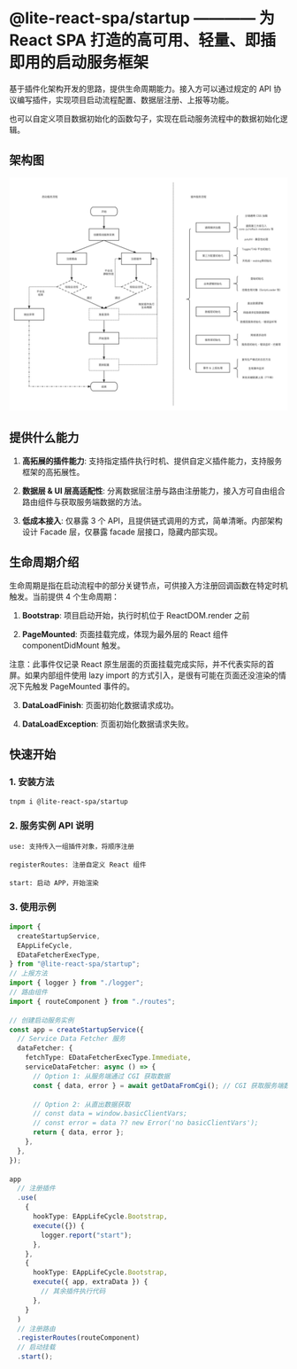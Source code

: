 # @lite-react-spa/startup ———— 为 React SPA 打造的高可用、轻量、即插即用的启动服务框架

基于插件化架构开发的思路，提供生命周期能力。接入方可以通过规定的 API 协议编写插件，实现项目启动流程配置、数据层注册、上报等功能。

也可以自定义项目数据初始化的函数勾子，实现在启动服务流程中的数据初始化逻辑。

## 架构图

![架构图](../../public/assets/startup-architecture.png)

## 提供什么能力

1. **高拓展的插件能力**: 支持指定插件执行时机、提供自定义插件能力，支持服务框架的高拓展性。

2. **数据层 & UI 层高适配性**: 分离数据层注册与路由注册能力，接入方可自由组合路由组件与获取服务端数据的方法。

3. **低成本接入**: 仅暴露 3 个 API，且提供链式调用的方式，简单清晰。内部架构设计 Facade 层，仅暴露 facade 层接口，隐藏内部实现。

## 生命周期介绍

生命周期是指在启动流程中的部分关键节点，可供接入方注册回调函数在特定时机触发。当前提供 4 个生命周期：

1. **Bootstrap**: 项目启动开始，执行时机位于 ReactDOM.render 之前

2. **PageMounted**: 页面挂载完成，体现为最外层的 React 组件 componentDidMount 触发。

注意：此事件仅记录 React 原生层面的页面挂载完成实际，并不代表实际的首屏。如果内部组件使用 lazy import 的方式引入，是很有可能在页面还没渲染的情况下先触发 PageMounted 事件的。

3. **DataLoadFinish**: 页面初始化数据请求成功。

4. **DataLoadException**: 页面初始化数据请求失败。

## 快速开始

### 1. 安装方法

    tnpm i @lite-react-spa/startup

### 2. 服务实例 API 说明

    use: 支持传入一组插件对象，将顺序注册

    registerRoutes: 注册自定义 React 组件

    start: 启动 APP，开始渲染

### 3. 使用示例

```typescript
import {
  createStartupService,
  EAppLifeCycle,
  EDataFetcherExecType,
} from "@lite-react-spa/startup";
// 上报方法
import { logger } from "./logger";
// 路由组件
import { routeComponent } from "./routes";

// 创建启动服务实例
const app = createStartupService({
  // Service Data Fetcher 服务
  dataFetcher: {
    fetchType: EDataFetcherExecType.Immediate,
    serviceDataFetcher: async () => {
      // Option 1: 从服务端通过 CGI 获取数据
      const { data, error } = await getDataFromCgi(); // CGI 获取服务端数据

      // Option 2: 从直出数据获取
      // const data = window.basicClientVars;
      // const error = data ?? new Error('no basicClientVars');
      return { data, error };
    },
  },
});

app
  // 注册插件
  .use(
    {
      hookType: EAppLifeCycle.Bootstrap,
      execute({}) {
        logger.report("start");
      },
    },
    {
      hookType: EAppLifeCycle.Bootstrap,
      execute({ app, extraData }) {
        // 其余插件执行代码
      },
    }
  )
  // 注册路由
  .registerRoutes(routeComponent)
  // 启动挂载
  .start();
```
